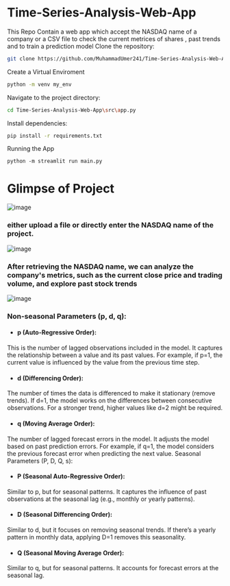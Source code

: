 # Time-Series-Analysis-Web-App
This Repo Contain a web app which accept the NASDAQ name of a company or a CSV file to check the current metrices of shares , past trends and to train a prediction model
Clone the repository:
```bash
git clone https://github.com/MuhammadUmer241/Time-Series-Analysis-Web-App
```
Create a Virtual Enviroment
```bash
python -m venv my_env
```
Navigate to the project directory:
```Bash
cd Time-Series-Analysis-Web-App\src\app.py
```
Install dependencies:
```bash
pip install -r requirements.txt
```
Running the App
```commandline
python -m streamlit run main.py
```

# Glimpse of Project

![image](https://github.com/user-attachments/assets/d70a04a6-daaa-4e7a-9f2e-173d3dc71799)
### either upload a file or directly enter the NASDAQ name of the project.
![image](https://github.com/user-attachments/assets/99bd7075-87ed-4ac4-a9f3-7c6fab5ef2d8)
### After retrieving the NASDAQ name, we can analyze the company's metrics, such as the current close price and trading volume, and explore past stock trends
![image](https://github.com/user-attachments/assets/a9d5aba4-532c-434e-9805-ec9e7ce33fd1)
### Non-seasonal Parameters (p, d, q):
- #### p (Auto-Regressive Order):

This is the number of lagged observations included in the model. It captures the relationship between a value and its past values.
For example, if p=1, the current value is influenced by the value from the previous time step.
- #### d (Differencing Order):

The number of times the data is differenced to make it stationary (remove trends).
If d=1, the model works on the differences between consecutive observations. For a stronger trend, higher values like d=2 might be required.
- #### q (Moving Average Order):

The number of lagged forecast errors in the model. It adjusts the model based on past prediction errors.
For example, if q=1, the model considers the previous forecast error when predicting the next value.
Seasonal Parameters (P, D, Q, s):
- #### P (Seasonal Auto-Regressive Order):

Similar to p, but for seasonal patterns. It captures the influence of past observations at the seasonal lag (e.g., monthly or yearly patterns).
- #### D (Seasonal Differencing Order):

Similar to d, but it focuses on removing seasonal trends. If there’s a yearly pattern in monthly data, applying D=1 removes this seasonality.
- #### Q (Seasonal Moving Average Order):

Similar to q, but for seasonal patterns. It accounts for forecast errors at the seasonal lag.


